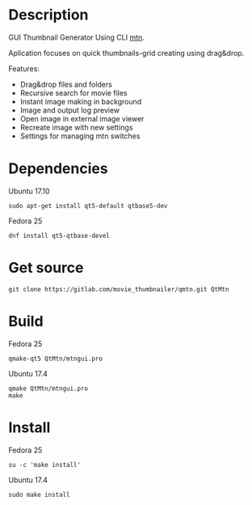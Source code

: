 Description
============

GUI Thumbnail Generator Using CLI [mtn](https://gitlab.com/movie_thumbnailer/mtn/wikis/home/).

Aplication focuses on quick thumbnails-grid creating using drag&drop.

Features:
- Drag&drop files and folders
- Recursive search for movie files
- Instant image making in background
- Image and output log preview
- Open image in external image viewer
- Recreate image with new settings
- Settings for managing mtn switches


Dependencies
============
Ubuntu 17.10

    sudo apt-get install qt5-default qtbase5-dev
Fedora 25

    dnf install qt5-qtbase-devel

Get source
==========

    git clone https://gitlab.com/movie_thumbnailer/qmtn.git QtMtn


Build
=====
Fedora 25    

    qmake-qt5 QtMtn/mtngui.pro
Ubuntu 17.4 

    qmake QtMtn/mtngui.pro
    make


Install
=======
Fedora 25   

    su -c 'make install'
Ubuntu 17.4  

    sudo make install

